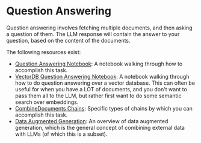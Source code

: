 # Question Answering

Question answering involves fetching multiple documents, and then asking a question of them.
The LLM response will contain the answer to your question, based on the content of the documents.

The following resources exist:
- [Question Answering Notebook](/modules/chains/combine_docs_examples/question_answering.ipynb): A notebook walking through how to accomplish this task.
- [VectorDB Question Answering Notebook](/modules/chains/combine_docs_examples/vector_db_qa.ipynb): A notebook walking through how to do question answering over a vector database. This can often be useful for when you have a LOT of documents, and you don't want to pass them all to the LLM, but rather first want to do some semantic search over embeddings.
- [CombineDocuments Chains](/modules/chains/combine_docs.md): Specific types of chains by which you can accomplish this task.
- [Data Augmented Generation](combine_docs.md): An overview of data augmented generation, which is the general concept of combining external data with LLMs (of which this is a subset).
